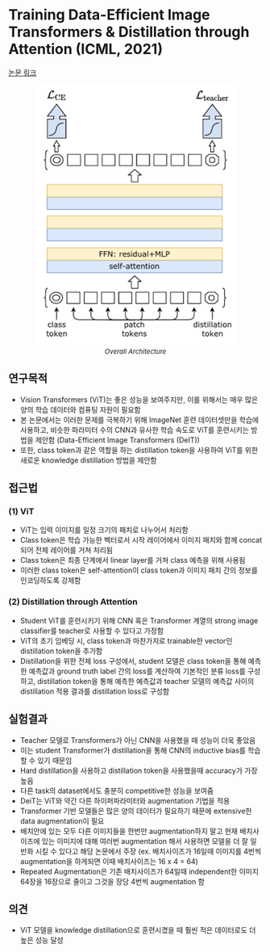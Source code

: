 # Training Data-Efficient Image Transformers & Distillation through Attention (ICML, 2021)

[논문 링크](https://proceedings.mlr.press/v139/touvron21a)

<p align="center">
    <img width="400" alt='fig1' src="./img/01_25_01.png?raw=true"></br>
    <em><font size=2>Overall Architecture</font></em>
</p>

## 연구목적
- Vision Transformers (ViT)는 좋은 성능을 보여주지만, 이를 위해서는 매우 많은 양의 학습 데이터와 컴퓨팅 자원이 필요함
- 본 논문에서는 이러한 문제를 극복하기 위해 ImageNet 훈련 데이터셋만을 학습에 사용하고, 비슷한 파라미터 수의 CNN과 유사한 학습 속도로 ViT를 훈련시키는 방법을 제안함 (Data-Efficient Image Transformers (DeIT))
- 또한, class token과 같은 역할을 하는 distillation token을 사용하여 ViT를 위한 새로운 knowledge distillation 방법을 제안함 

## 접근법
### (1) ViT
- ViT는 입력 이미지를 일정 크기의 패치로 나누어서 처리함
- Class token은 학습 가능한 벡터로서 시작 레이어에서 이미지 패치와 함께 concat되어 전체 레이어를 거쳐 처리됨
- Class token은 최종 단계에서 linear layer를 거쳐 class 예측을 위해 사용됨
- 이러한 class token은 self-attention이 class token과 이미지 패치 간의 정보를 인코딩하도록 강제함

### (2) Distillation through Attention
- Student ViT를 훈련시키기 위해 CNN 혹은 Transformer 계열의 strong image classifier를 teacher로 사용할 수 있다고 가정함
- ViT의 초기 임베딩 시, class token과 마찬가지로 trainable한 vector인 distillation token을 추가함
- Distillation을 위한 전체 loss 구성에서, student 모델은 class token을 통해 예측한 예측값과 ground truth label 간의 loss를 계산하여 기본적인 분류 loss를 구성하고, distillation token을 통해 예측한 예측값과 teacher 모델의 예측값 사이의 distillation 적용 결과를 distillation loss로 구성함

## 실험결과
- Teacher 모델로 Transformers가 아닌 CNN을 사용했을 때 성능이 더욱 좋았음
- 이는 student Transformer가 distillation을 통해 CNN의 inductive bias를 학습할 수 있기 때문임
- Hard distillation을 사용하고 distillation token을 사용했을때 accuracy가 가장 높음
- 다른 task의 dataset에서도 충분히 competitive한 성능을 보여줌
- DeiT는 ViT와 약간 다른 하이퍼파라미터와 augmentation 기법을 적용
- Transformer 기반 모델들은 많은 양의 데이터가 필요하기 때문에 extensive한 data augmentation이 필요
- 배치안에 있는 모두 다른 이미지들을 한번만 augmentation하지 말고 현재 배치사이즈에 있는 이미지에 대해 여러번 augmentation 해서 사용하면 모델을 더 잘 일반화 시킬 수 있다고 해당 논문에서 주장 (ex. 배치사이즈가 16일때 이미지를 4번씩 augmentation을 하게되면 이때 배치사이즈는 16 x 4 = 64)
- Repeated Augmentation은 기존 배치사이즈가 64일때 independent한 이미지 64장을 16장으로 줄이고 그것을 장당 4번씩 augmentation 함

## 의견
- ViT 모델을 knowledge distillation으로 훈련시켰을 때 훨씬 적은 데이터로도 더 높은 성능 달성